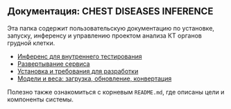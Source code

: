 ## Документация: CHEST DISEASES INFERENCE

Эта папка содержит пользовательскую документацию по установке, запуску, инференсу и управлению проектом анализа КТ органов грудной клетки.

- [Инференс для внутреннего тестирования](./inference.md)
- [Развертывание сервиса](./start_services.md)
- [Установка и требования для разработки](./development.md)
- [Модели и веса: загрузка, обновление, конвертация](./models.md)

Полезно также ознакомиться с корневым `README.md`, где описаны цели и компоненты системы.


